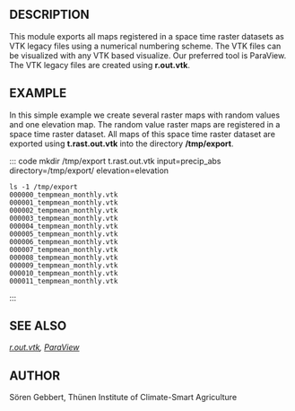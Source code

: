 ## DESCRIPTION

This module exports all maps registered in a space time raster datasets
as VTK legacy files using a numerical numbering scheme. The VTK files
can be visualized with any VTK based visualize. Our preferred tool is
ParaView. The VTK legacy files are created using **r.out.vtk**.

## EXAMPLE

In this simple example we create several raster maps with random values
and one elevation map. The random value raster maps are registered in a
space time raster dataset. All maps of this space time raster dataset
are exported using **t.rast.out.vtk** into the directory
**/tmp/export**.

::: code
    mkdir /tmp/export
    t.rast.out.vtk input=precip_abs directory=/tmp/export/ elevation=elevation

    ls -1 /tmp/export
    000000_tempmean_monthly.vtk
    000001_tempmean_monthly.vtk
    000002_tempmean_monthly.vtk
    000003_tempmean_monthly.vtk
    000004_tempmean_monthly.vtk
    000005_tempmean_monthly.vtk
    000006_tempmean_monthly.vtk
    000007_tempmean_monthly.vtk
    000008_tempmean_monthly.vtk
    000009_tempmean_monthly.vtk
    000010_tempmean_monthly.vtk
    000011_tempmean_monthly.vtk
:::

## SEE ALSO

*[r.out.vtk](r.out.vtk.html), [ParaView](https://www.paraview.org)*

## AUTHOR

Sören Gebbert, Thünen Institute of Climate-Smart Agriculture

